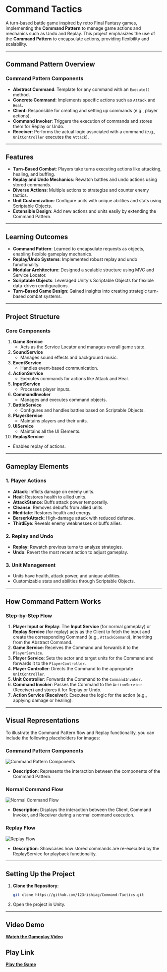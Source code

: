 # Command Tactics

A turn-based battle game inspired by retro Final Fantasy games, implementing the **Command Pattern** to manage game actions and mechanics such as Undo and Replay. This project emphasizes the use of the **Command Pattern** to encapsulate actions, providing flexibility and scalability.

---

## **Command Pattern Overview**

### **Command Pattern Components**

- **Abstract Command**: Template for any command with an `Execute()` method.
- **Concrete Command**: Implements specific actions such as `Attack` and `Heal`.
- **Client**: Responsible for creating and setting up commands (e.g., player actions).
- **Command Invoker**: Triggers the execution of commands and stores them for Replay or Undo.
- **Receiver**: Performs the actual logic associated with a command (e.g., `UnitController` executes the `Attack`).

---

## **Features**

- **Turn-Based Combat**: Players take turns executing actions like attacking, healing, and buffing.
- **Replay and Undo Mechanics**: Rewatch battles and undo actions using stored commands.
- **Diverse Actions**: Multiple actions to strategize and counter enemy tactics.
- **Unit Customization**: Configure units with unique abilities and stats using Scriptable Objects.
- **Extensible Design**: Add new actions and units easily by extending the Command Pattern.

---

## **Learning Outcomes**

- **Command Pattern**: Learned to encapsulate requests as objects, enabling flexible gameplay mechanics.
- **Replay/Undo Systems**: Implemented robust replay and undo functionality.
- **Modular Architecture**: Designed a scalable structure using MVC and Service Locator.
- **Scriptable Objects**: Leveraged Unity's Scriptable Objects for flexible data-driven configurations.
- **Turn-Based Game Design**: Gained insights into creating strategic turn-based combat systems.

---

## **Project Structure**

### **Core Components**

1. **Game Service**
   - Acts as the Service Locator and manages overall game state.
2. **SoundService**
   - Manages sound effects and background music.
3. **EventService**
   - Handles event-based communication.
4. **ActionService**
   - Executes commands for actions like Attack and Heal.
5. **InputService**
   - Processes player inputs.
6. **CommandInvoker**
   - Manages and executes command objects.
7. **BattleService**
   - Configures and handles battles based on Scriptable Objects.
8. **PlayerService** 
   - Maintains players and their units.
9. **UIService**
   - Maintains all the UI Elements.
10. **ReplayService**
   - Enables replay of actions.

---

## **Gameplay Elements**

### **1. Player Actions**

- **Attack**: Inflicts damage on enemy units.
- **Heal**: Restores health to allied units.
- **AttackStance**: Buffs attack power temporarily.
- **Cleanse**: Removes debuffs from allied units.
- **Meditate**: Restores health and energy.
- **BerserkAttack**: High-damage attack with reduced defense.
- **ThirdEye**: Reveals enemy weaknesses or buffs allies.

### **2. Replay and Undo**

- **Replay**: Rewatch previous turns to analyze strategies.
- **Undo**: Revert the most recent action to adjust gameplay.

### **3. Unit Management**

- Units have health, attack power, and unique abilities.
- Customizable stats and abilities through Scriptable Objects.

---

## **How Command Pattern Works**

### **Step-by-Step Flow**

1. **Player Input or Replay**: The **Input Service** (for normal gameplay) or **Replay Service** (for replay) acts as the Client to fetch the input and create the corresponding Command (e.g., `AttackCommand`), inheriting from the Abstract Command.
2. **Game Service**: Receives the Command and forwards it to the `PlayerService`.
3. **Player Service**: Sets the actor and target units for the Command and forwards it to the `PlayerController`.
4. **Player Controller**: Directs the Command to the appropriate `UnitController`.
5. **Unit Controller**: Forwards the Command to the `CommandInvoker`.
6. **Command Invoker**: Passes the Command to the `ActionService` (Receiver) and stores it for Replay or Undo.
7. **Action Service (Receiver)**: Executes the logic for the action (e.g., applying damage or healing).

---

## **Visual Representations**

To illustrate the Command Pattern flow and Replay functionality, you can include the following placeholders for images:

### **Command Pattern Components**
![Command Pattern Components](Documents/command-pattern-components.png)

- **Description**: Represents the interaction between the components of the Command Pattern.

### **Normal Command Flow**
![Normal Command Flow](Documents/normal-command-flow.png)

- **Description**: Displays the interaction between the Client, Command Invoker, and Receiver during a normal command execution.

### **Replay Flow**
![Replay Flow](Documents/replay-command-flow.png)

- **Description**: Showcases how stored commands are re-executed by the ReplayService for playback functionality.

---

## __Setting Up the Project__

1. **Clone the Repository**:
   ```bash
   git clone https://github.com/123rishiag/Command-Tactics.git
   ```
2. Open the project in Unity.

---

## __Video Demo__

[__Watch the Gameplay Video__](https://www.loom.com/share/4ae2f3a5bc8344d884080864a6cb4460?sid=1d1f7868-aa67-449a-8e44-081c2b74169a)

## __Play Link__

[__Play the Game__]()

